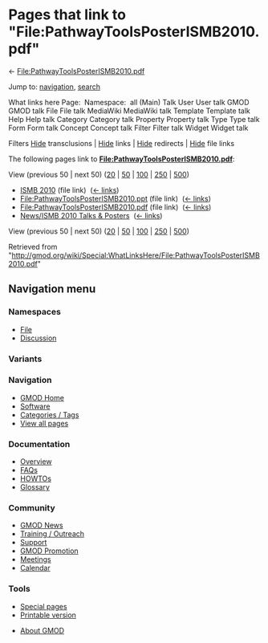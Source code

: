 <div id="mw-page-base" class="noprint">

</div>

<div id="mw-head-base" class="noprint">

</div>

<div id="content" class="mw-body" role="main">

<span id="top"></span>

<div id="mw-js-message" style="display:none;">

</div>



# <span dir="auto">Pages that link to "File:PathwayToolsPosterISMB2010.pdf"</span>

<div id="bodyContent">

<div id="contentSub">

←
[File:PathwayToolsPosterISMB2010.pdf](/wiki/File:PathwayToolsPosterISMB2010.pdf "File:PathwayToolsPosterISMB2010.pdf")

</div>

<div id="jump-to-nav" class="mw-jump">

Jump to: [navigation](#mw-navigation), [search](#p-search)

</div>

<div id="mw-content-text">

What links here Page:  Namespace:  all (Main) Talk User User talk GMOD
GMOD talk File File talk MediaWiki MediaWiki talk Template Template talk
Help Help talk Category Category talk Property Property talk Type Type
talk Form Form talk Concept Concept talk Filter Filter talk Widget
Widget talk

Filters
[Hide](/mediawiki/index.php?title=Special:WhatLinksHere/File:PathwayToolsPosterISMB2010.pdf&hidetrans=1 "Special:WhatLinksHere/File:PathwayToolsPosterISMB2010.pdf")
transclusions \|
[Hide](/mediawiki/index.php?title=Special:WhatLinksHere/File:PathwayToolsPosterISMB2010.pdf&hidelinks=1 "Special:WhatLinksHere/File:PathwayToolsPosterISMB2010.pdf")
links \|
[Hide](/mediawiki/index.php?title=Special:WhatLinksHere/File:PathwayToolsPosterISMB2010.pdf&hideredirs=1 "Special:WhatLinksHere/File:PathwayToolsPosterISMB2010.pdf")
redirects \|
[Hide](/mediawiki/index.php?title=Special:WhatLinksHere/File:PathwayToolsPosterISMB2010.pdf&hideimages=1 "Special:WhatLinksHere/File:PathwayToolsPosterISMB2010.pdf")
file links

The following pages link to
**[File:PathwayToolsPosterISMB2010.pdf](/wiki/File:PathwayToolsPosterISMB2010.pdf "File:PathwayToolsPosterISMB2010.pdf")**:

View (previous 50 \| next 50)
([20](/mediawiki/index.php?title=Special:WhatLinksHere/File:PathwayToolsPosterISMB2010.pdf&limit=20 "Special:WhatLinksHere/File:PathwayToolsPosterISMB2010.pdf")
\|
[50](/mediawiki/index.php?title=Special:WhatLinksHere/File:PathwayToolsPosterISMB2010.pdf&limit=50 "Special:WhatLinksHere/File:PathwayToolsPosterISMB2010.pdf")
\|
[100](/mediawiki/index.php?title=Special:WhatLinksHere/File:PathwayToolsPosterISMB2010.pdf&limit=100 "Special:WhatLinksHere/File:PathwayToolsPosterISMB2010.pdf")
\|
[250](/mediawiki/index.php?title=Special:WhatLinksHere/File:PathwayToolsPosterISMB2010.pdf&limit=250 "Special:WhatLinksHere/File:PathwayToolsPosterISMB2010.pdf")
\|
[500](/mediawiki/index.php?title=Special:WhatLinksHere/File:PathwayToolsPosterISMB2010.pdf&limit=500 "Special:WhatLinksHere/File:PathwayToolsPosterISMB2010.pdf"))

- [ISMB 2010](/wiki/ISMB_2010 "ISMB 2010") (file link) ‎
  <span class="mw-whatlinkshere-tools">([←
  links](/mediawiki/index.php?title=Special:WhatLinksHere&target=ISMB+2010 "Special:WhatLinksHere"))</span>
- [File:PathwayToolsPosterISMB2010.ppt](/wiki/File:PathwayToolsPosterISMB2010.ppt "File:PathwayToolsPosterISMB2010.ppt")
  (file link) ‎ <span class="mw-whatlinkshere-tools">([←
  links](/mediawiki/index.php?title=Special:WhatLinksHere&target=File%3APathwayToolsPosterISMB2010.ppt "Special:WhatLinksHere"))</span>
- [File:PathwayToolsPosterISMB2010.pdf](/wiki/File:PathwayToolsPosterISMB2010.pdf "File:PathwayToolsPosterISMB2010.pdf")
  (file link) ‎ <span class="mw-whatlinkshere-tools">([←
  links](/mediawiki/index.php?title=Special:WhatLinksHere&target=File%3APathwayToolsPosterISMB2010.pdf "Special:WhatLinksHere"))</span>
- [News/ISMB 2010 Talks &
  Posters](/wiki/News/ISMB_2010_Talks_%26_Posters "News/ISMB 2010 Talks & Posters")
  ‎ <span class="mw-whatlinkshere-tools">([←
  links](/mediawiki/index.php?title=Special:WhatLinksHere&target=News%2FISMB+2010+Talks+%26+Posters "Special:WhatLinksHere"))</span>

View (previous 50 \| next 50)
([20](/mediawiki/index.php?title=Special:WhatLinksHere/File:PathwayToolsPosterISMB2010.pdf&limit=20 "Special:WhatLinksHere/File:PathwayToolsPosterISMB2010.pdf")
\|
[50](/mediawiki/index.php?title=Special:WhatLinksHere/File:PathwayToolsPosterISMB2010.pdf&limit=50 "Special:WhatLinksHere/File:PathwayToolsPosterISMB2010.pdf")
\|
[100](/mediawiki/index.php?title=Special:WhatLinksHere/File:PathwayToolsPosterISMB2010.pdf&limit=100 "Special:WhatLinksHere/File:PathwayToolsPosterISMB2010.pdf")
\|
[250](/mediawiki/index.php?title=Special:WhatLinksHere/File:PathwayToolsPosterISMB2010.pdf&limit=250 "Special:WhatLinksHere/File:PathwayToolsPosterISMB2010.pdf")
\|
[500](/mediawiki/index.php?title=Special:WhatLinksHere/File:PathwayToolsPosterISMB2010.pdf&limit=500 "Special:WhatLinksHere/File:PathwayToolsPosterISMB2010.pdf"))

</div>

<div class="printfooter">

Retrieved from
"<http://gmod.org/wiki/Special:WhatLinksHere/File:PathwayToolsPosterISMB2010.pdf>"

</div>

<div id="catlinks" class="catlinks catlinks-allhidden">

</div>

<div class="visualClear">

</div>

</div>

</div>

<div id="mw-navigation">

## Navigation menu

<div id="mw-head">



<div id="left-navigation">

<div id="p-namespaces" class="vectorTabs" role="navigation"
aria-labelledby="p-namespaces-label">

### Namespaces

- <span id="ca-nstab-image"><a href="/wiki/File:PathwayToolsPosterISMB2010.pdf" accesskey="c"
  title="View the file page [c]">File</a></span>
- <span id="ca-talk"><a
  href="/mediawiki/index.php?title=File_talk:PathwayToolsPosterISMB2010.pdf&amp;action=edit&amp;redlink=1"
  accesskey="t"
  title="Discussion about the content page [t]">Discussion</a></span>

</div>

<div id="p-variants" class="vectorMenu emptyPortlet" role="navigation"
aria-labelledby="p-variants-label">

### 

### Variants[](#)

<div class="menu">

</div>

</div>

</div>

<div id="right-navigation">





</div>



</div>

</div>

</div>

<div id="mw-panel">

<div id="p-logo" role="banner">

<a href="/wiki/Main_Page"
style="background-image: url(http://gmod.org/images/GMOD-cogs.png);"
title="Visit the main page"></a>

</div>

<div id="p-Navigation" class="portal" role="navigation"
aria-labelledby="p-Navigation-label">

### Navigation

<div class="body">

- <span id="n-GMOD-Home">[GMOD Home](/wiki/Main_Page)</span>
- <span id="n-Software">[Software](/wiki/GMOD_Components)</span>
- <span id="n-Categories-.2F-Tags">[Categories /
  Tags](/wiki/Categories)</span>
- <span id="n-View-all-pages">[View all
  pages](/wiki/Special:AllPages)</span>

</div>

</div>

<div id="p-Documentation" class="portal" role="navigation"
aria-labelledby="p-Documentation-label">

### Documentation

<div class="body">

- <span id="n-Overview">[Overview](/wiki/Overview)</span>
- <span id="n-FAQs">[FAQs](/wiki/Category:FAQ)</span>
- <span id="n-HOWTOs">[HOWTOs](/wiki/Category:HOWTO)</span>
- <span id="n-Glossary">[Glossary](/wiki/Glossary)</span>

</div>

</div>

<div id="p-Community" class="portal" role="navigation"
aria-labelledby="p-Community-label">

### Community

<div class="body">

- <span id="n-GMOD-News">[GMOD News](/wiki/GMOD_News)</span>
- <span id="n-Training-.2F-Outreach">[Training /
  Outreach](/wiki/Training_and_Outreach)</span>
- <span id="n-Support">[Support](/wiki/Support)</span>
- <span id="n-GMOD-Promotion">[GMOD
  Promotion](/wiki/GMOD_Promotion)</span>
- <span id="n-Meetings">[Meetings](/wiki/Meetings)</span>
- <span id="n-Calendar">[Calendar](/wiki/Calendar)</span>

</div>

</div>

<div id="p-tb" class="portal" role="navigation"
aria-labelledby="p-tb-label">

### Tools

<div class="body">

- <span id="t-specialpages"><a href="/wiki/Special:SpecialPages" accesskey="q"
  title="A list of all special pages [q]">Special pages</a></span>
- <span id="t-print"><a
  href="/mediawiki/index.php?title=Special:WhatLinksHere/File:PathwayToolsPosterISMB2010.pdf&amp;printable=yes"
  rel="alternate" accesskey="p"
  title="Printable version of this page [p]">Printable version</a></span>

</div>

</div>

</div>

</div>

<div id="footer" role="contentinfo">

- <span id="footer-places-about">[About
  GMOD](/wiki/GMOD:About "GMOD:About")</span>

<!-- -->






</div>
